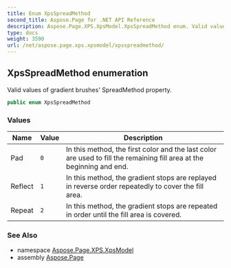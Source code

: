 ```yaml
---
title: Enum XpsSpreadMethod
second_title: Aspose.Page for .NET API Reference
description: Aspose.Page.XPS.XpsModel.XpsSpreadMethod enum. Valid values of gradient brushes SpreadMethod property
type: docs
weight: 3590
url: /net/aspose.page.xps.xpsmodel/xpsspreadmethod/
---
```

## XpsSpreadMethod enumeration

Valid values of gradient brushes' SpreadMethod property.

```csharp
public enum XpsSpreadMethod
```

### Values

| Name | Value | Description |
| --- | --- | --- |
| Pad | `0` | In this method, the first color and the last color are used to fill the remaining fill area at the beginning and end. |
| Reflect | `1` | In this method, the gradient stops are replayed in reverse order repeatedly to cover the fill area. |
| Repeat | `2` | In this method, the gradient stops are repeated in order until the fill area is covered. |

### See Also

* namespace [Aspose.Page.XPS.XpsModel](../../aspose.page.xps.xpsmodel/)
* assembly [Aspose.Page](../../)


